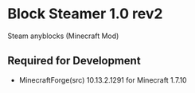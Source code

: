 # Block Steamer 1.0 rev2

Steam anyblocks (Minecraft Mod)

Required for Development
---

+ MinecraftForge(src) 10.13.2.1291 for Minecraft 1.7.10


